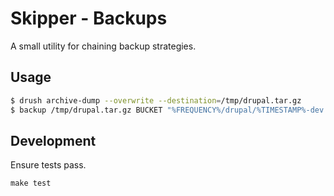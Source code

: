 Skipper - Backups
=================

A small utility for chaining backup strategies.

## Usage

```bash
$ drush archive-dump --overwrite --destination=/tmp/drupal.tar.gz
$ backup /tmp/drupal.tar.gz BUCKET "%FREQUENCY%/drupal/%TIMESTAMP%-dev.tar.gz"
```

## Development

Ensure tests pass.

```
make test
```
